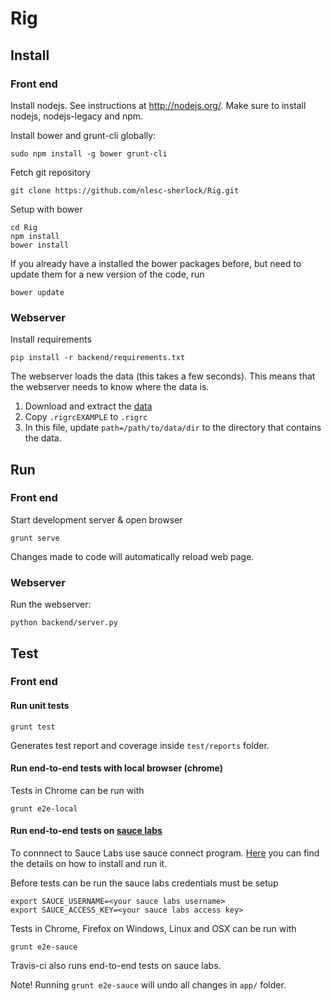 # Rig

## Install

### Front end

Install nodejs. See instructions at http://nodejs.org/. Make sure to install nodejs, nodejs-legacy and npm.

Install bower and grunt-cli globally:
```
sudo npm install -g bower grunt-cli
```

Fetch git repository
```
git clone https://github.com/nlesc-sherlock/Rig.git
```

Setup with bower
```
cd Rig
npm install
bower install
```
If you already have a installed the bower packages before, but need to update them for a new version of the code, run
```
bower update
```

### Webserver

Install requirements
```
pip install -r backend/requirements.txt
```

The webserver loads the data (this takes a few seconds). This means that the webserver needs to know where the data is.

1. Download and extract the [data](https://nlesc.sharepoint.com/sites/sherlock/_layouts/15/Group.aspx?GroupId=6aad52c4-7dfc-4076-9772-4f9c9180bde2&AppId=Files&id=%2Fsites%2Fsherlock%2FShared%20Documents%2Fdatasets%2Fenron-rig)
2. Copy `.rigrcEXAMPLE` to `.rigrc`
3. In this file, update `path=/path/to/data/dir` to the directory that  contains the data.

## Run

### Front end

Start development server & open browser
```
grunt serve
```
Changes made to code will automatically reload web page.

### Webserver

Run the webserver:
```
python backend/server.py
```

## Test

### Front end

#### Run unit tests

```
grunt test
```
Generates test report and coverage inside `test/reports` folder.

#### Run end-to-end tests with local browser (chrome)

Tests in Chrome can be run with
```
grunt e2e-local
```

#### Run end-to-end tests on [sauce labs](https://saucelabs.com/)

To connnect to Sauce Labs use sauce connect program. [Here](https://docs.saucelabs.com/reference/sauce-connect/) you can find the details on how to install and run it.

Before tests can be run the sauce labs credentials must be setup

```
export SAUCE_USERNAME=<your sauce labs username>
export SAUCE_ACCESS_KEY=<your sauce labs access key>
```

Tests in Chrome, Firefox on Windows, Linux and OSX can be run with
```
grunt e2e-sauce
```

Travis-ci also runs end-to-end tests on sauce labs.

Note! Running `grunt e2e-sauce` will undo all changes in `app/` folder.
